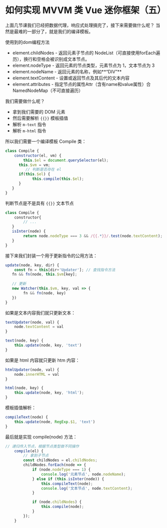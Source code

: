 # 如何实现 MVVM 类 Vue 迷你框架（五）


上面几节课我们已经把数据代理，响应式处理搞完了，接下来需要做什么呢？
当然是最难的一部分了，就是我们的编译模板。


使用到的dom编程方法

- element.childNodes - 返回元素子节点的 NodeList（可直接使用forEach遍历），换行和空格会被识别成文本节点。
- element.nodeType - 返回元素的节点类型，元素节点为 1，文本节点为 3
- element.nodeName - 返回元素的名称，例如**“DIV”**
- element.textContent - 设置或返回节点及其后代的文本内容
- element.attributes - 指定节点的属性Attr（含有name和value属性）合 NamedNodeMap（不可直接遍历）

我们需要做什么呢？

- 拿到我们需要的 DOM 元素
- 然后需要解析 `{{}}` 模板插值
- 解析 `m-text` 指令
- 解析 `m-html` 指令

所以我们需要一个编译模板 Compile 类：

```js
class Compile {
	constructor(el, vm) {
   		this.$el = document.querySelector(el);
      this.$vm = vm;
		 // 判断是否存在 el
      if(this.$el) {
      		this.compile(this.$el);
      }
   }
}
```

判断节点是不是具有 `{{}}` 文本节点

```js
class Compile {
	constructor{
   		// ...
   }
   isInter(node) {
   		return node.nodeType === 3 && /{{.*}}/.test(node.textContent);
   }
}
```

接下来我们封装一个用于更新指令的公用方法：

```js
update(node, key, dir) {
	const fn = this[dir+'Updater']; // 查找指令方法
   fn && fn(node, this.$vm[key];
   
   // 更新
   new Watcher(this.$vm, key, val => {
   		fn && fn(node, key)
   })
}
```

如果是文本内容我们就只更新文本：

```js
textUpdater(node, val) {
	node.textContent = val
}

text(node, key) {
	this.update(node, key, 'text')
}
```

如果是 html 内容就只更新 htm 内容：

```js
htmlUpdater(node, val) {
	node.innerHTML = val
}

html(node, key) {
	this.update(node, key, 'html');
}
```

模板插值解析：

```js
compileText(node) {
	this.update(node, RegExp.$1, 'text')
}
```

最后就是实现 compile(node) 方法：

```js
// 递归传入节点，根据节点类型做不同操作
    compile(el) {
        // 拿到子节点
        const childNodes = el.childNodes;
        childNodes.forEach(node => {
            if (node.nodeType === 1) {
                console.log('元素节点', node.nodeName);
            } else if (this.isInter(node)) {
                this.compileText(node);
                console.log('文本节点', node.textContent);
            }

            if (node.childNodes) {
                this.compile(node);
            }
        });
    }
```
